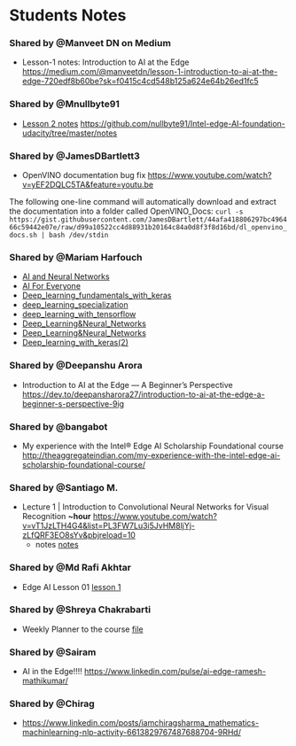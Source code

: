 # Students Notes

### Shared by @Manveet DN on Medium
* Lesson-1 notes: Introduction to AI at the Edge
https://medium.com/@manveetdn/lesson-1-introduction-to-ai-at-the-edge-720edf8b60be?sk=f0415c4cd548b125a624e64b26ed1fc5

### Shared by @Mnullbyte91
* [Lesson 2 notes](/Mnullbyte91-Lesson-2-Notes.pdf)
https://github.com/nullbyte91/Intel-edge-AI-foundation-udacity/tree/master/notes

### Shared by @JamesDBartlett3
*  OpenVINO documentation bug fix https://www.youtube.com/watch?v=yEF2DQLC5TA&feature=youtu.be

The following one-line command will automatically download and extract the documentation into a folder called OpenVINO_Docs:
`curl -s https://gist.githubusercontent.com/JamesDBartlett/44afa418806297bc496466c59442e07e/raw/d99a10522cc4d88931b20164c84a0d8f3f8d16bd/dl_openvino_docs.sh | bash /dev/stdin`


### Shared by @Mariam Harfouch
* [AI and Neural Networks](pptx_mariamH/AI_and_Neural_Networks.pptx)
* [AI For Everyone](pptx_mariamH/AI_For_Everyone.pptx)
* [Deep_learning_fundamentals_with_keras](pptx_mariamH/Deep_learning_fundamentals_with_keras.pptx)
* [deep_learning_specialization](pptx_mariamH/deep_learning_specialization.pptx)
* [deep_learning_with_tensorflow](pptx_mariamH/deep_learning_with_tensorflow.pptx)
* [Deep_Learning&Neural_Networks](pptx_mariamH/Deep_Learning&Neural_Networks.pdf)
* [Deep_Learning&Neural_Networks](pptx_mariamH/Deep_Learning&Neural_Networks.pptx)
* [Deep_learning_with_keras(2)](pptx_mariamH/Deep_Learning_with_Keras.pptx)


### Shared by @Deepanshu Arora
* Introduction to AI at the Edge — A Beginner’s Perspective https://dev.to/deepansharora27/introduction-to-ai-at-the-edge-a-beginner-s-perspective-9ig


### Shared by @bangabot
* My experience with the Intel® Edge AI Scholarship Foundational course http://theaggregateindian.com/my-experience-with-the-intel-edge-ai-scholarship-foundational-course/


### Shared by @Santiago M.
* Lecture 1 | Introduction to Convolutional Neural Networks for Visual Recognition **~hour** https://www.youtube.com/watch?v=vT1JzLTH4G4&list=PL3FW7Lu3i5JvHM8ljYj-zLfQRF3EO8sYv&pbjreload=10
    - notes [notes](/Overview_of_CNNs)

### Shared by @Md Rafi Akhtar
* Edge AI Lesson 01 [lesson 1](/Edge_AI_Lesson_01.pdf)

### Shared by @Shreya Chakrabarti
* Weekly Planner to the course [file](/Weekly_Planner_Template.xlsx)

### Shared by @Sairam
* AI in the Edge!!!! https://www.linkedin.com/pulse/ai-edge-ramesh-mathikumar/

### Shared by @Chirag
* https://www.linkedin.com/posts/iamchiragsharma_mathematics-machinlearning-nlp-activity-6613829767487688704-9RHd/
